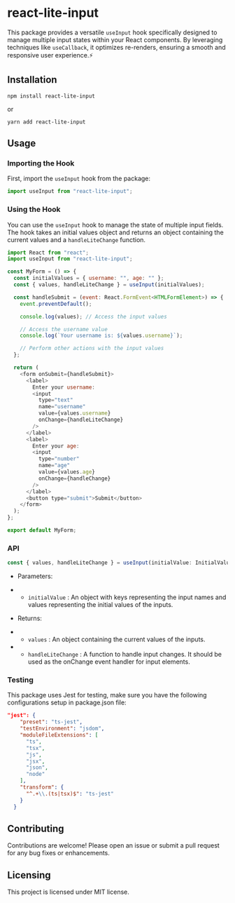 # react-lite-input

This package provides a versatile `useInput` hook specifically designed to manage multiple input states within your React components. By leveraging techniques like `useCallback`, it optimizes re-renders, ensuring a smooth and responsive user experience.⚡️

## Installation

```
npm install react-lite-input
```

or

```
yarn add react-lite-input
```

## Usage

### Importing the Hook

First, import the `useInput` hook from the package:

```javascript
import useInput from "react-lite-input";
```

### Using the Hook

You can use the `useInput` hook to manage the state of multiple input fields. The hook takes an initial values object and returns an object containing the current values and a `handleLiteChange` function.

```javascript
import React from "react";
import useInput from "react-lite-input";

const MyForm = () => {
  const initialValues = { username: "", age: "" };
  const { values, handleLiteChange } = useInput(initialValues);

  const handleSubmit = (event: React.FormEvent<HTMLFormElement>) => {
    event.preventDefault();

    console.log(values); // Access the input values

    // Access the username value
    console.log(`Your username is: ${values.username}`);

    // Perform other actions with the input values
  };

  return (
    <form onSubmit={handleSubmit}>
      <label>
        Enter your username:
        <input
          type="text"
          name="username"
          value={values.username}
          onChange={handleLiteChange}
        />
      </label>
      <label>
        Enter your age:
        <input
          type="number"
          name="age"
          value={values.age}
          onChange={handleChange}
        />
      </label>
      <button type="submit">Submit</button>
    </form>
  );
};

export default MyForm;
```

### API

```javascript
const { values, handleLiteChange } = useInput(initialValue: InitialValues);
```

- Parameters:
- - `initialValue` : An object with keys representing the input names and values representing the initial values of the inputs.

- Returns:
- - `values` : An object containing the current values of the inputs.
- - `handleLiteChange` : A function to handle input changes. It should be used as the onChange event handler for input elements.

### Testing

This package uses Jest for testing, make sure you have the following configurations setup in package.json file:

```json
"jest": {
    "preset": "ts-jest",
    "testEnvironment": "jsdom",
    "moduleFileExtensions": [
      "ts",
      "tsx",
      "js",
      "jsx",
      "json",
      "node"
    ],
    "transform": {
      "^.+\\.(ts|tsx)$": "ts-jest"
    }
  }
```

## Contributing

Contributions are welcome! Please open an issue or submit a pull request for any bug fixes or enhancements.

## Licensing

This project is licensed under MIT license.
